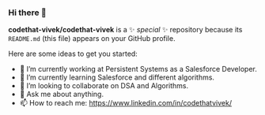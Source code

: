 ### Hi there 👋


**codethat-vivek/codethat-vivek** is a ✨ _special_ ✨ repository because its `README.md` (this file) appears on your GitHub profile.

Here are some ideas to get you started:

- 🔭 I’m currently working at Persistent Systems as a Salesforce Developer.
- 🌱 I’m currently learning Salesforce and different algorithms.
- 👯 I’m looking to collaborate on DSA and Algorithms.
- 💬 Ask me about anything.
- 📫 How to reach me: https://www.linkedin.com/in/codethatvivek/
